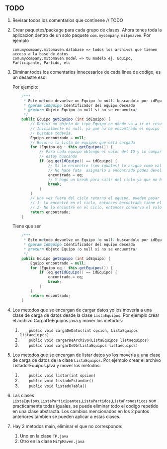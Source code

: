 ## TODO

1. Revisar todos los comentarios que continene // TODO
1. Crear paquetes/package para cada grupo de clases. Ahora tenes toda la aplicacion dentro de un solo
   paquete `com.mycompany.mitpmaven`. Por ejemplo

   ```text
   com.mycompany.mitpmaven.database => todos los archivos que tienen acceso a la base de datos
   com.mycompany.mitpmaven.model => tu modelo ej. Equipo, Participante, Partido, etc
   ```

1. Eliminar todos los comentarios innecesarios de cada linea de codigo, es un desastre eso.

   Por ejemplo:

   ```java
       /***
        * Este método devuelve un Equipo (o null) buscandolo por idEquipo
        * @param idEquipo Identificador del equipo deseado
        * @return Objeto Equipo (o null si no se encuentra)
        */
       public Equipo getEquipo (int idEquipo) {
           // Defini un objeto de tipo Equipo en dónde va a ir mi resultado
           // Inicialmente es null, ya que no he encontrado el equipo que 
           // buscaba todavía.
           Equipo encontrado = null;
           // Recorro la lista de equipos que está cargada
           for (Equipo eq : this.getEquipos()) {
               // Para cada equipo obtengo el valor del ID y lo comparo con el que
               // estoy buscando
               if (eq.getIdEquipo() == idEquipo) {
                   // Si lo encuentro (son iguales) lo asigno como valor de encontrado
                   // No hace fata  asignarlo a encontrado podes devolverlo directamente => return eq;
                   encontrado = eq;
                   // Y hago un break para salir del ciclo ya que no hace falta seguir buscando
                   break;
               }
           }
           // Una vez fuera del ciclo retorno el equipo, pueden pasar dos cosas:
           // 1- Lo encontré en el ciclo, entonces encontrado tiene el objeto encontrado
           // 2- No lo encontré en el ciclo, entonces conserva el valor null del principio
           return encontrado;
       }
   ```

   Tiene que ser

   ```java
       /***
        * Este método devuelve un Equipo (o null) buscandolo por idEquipo
        * @param idEquipo Identificador del equipo deseado
        * @return Objeto Equipo (o null si no se encuentra)
        */
       public Equipo getEquipo (int idEquipo) {
           Equipo encontrado = null;
           for (Equipo eq : this.getEquipos()) {
               if (eq.getIdEquipo() == idEquipo) {
                   encontrado = eq;
                   break;
               }
           }
           return encontrado;
       }
   ```

1. Los metodos que se encargan de cargar datos yo los moveria a una clase de carga de datos desde la
   clase `ListaEquipos`. Por ejemplo crear el
   archivo CargaDeEquipos.java y mover los metodos:
    1. `    public void cargaDeDatos(int opcion, ListaEquipos listaequipos)`
    2. `    public void cargarDeArchivo(ListaEquipos listaequipos)`
    3. `    public void cargarDeDb(ListaEquipos listaequipos)`

1. Los metodos que se encargan de listar datos yo los moveria a una clase de carga de datos de la clase `ListaEquipos`.
   Por ejemplo crear el
   archivo ListadorEquipos.java y mover los metodos:
    1. `    public void listar(int opcion)`
    2. `    public void listadoEstandar()`
    3. `    public void listadoTabla()`

1. Las clases `ListaEquipos`,`ListaParticipantes`,`ListaPartidos`,`ListaPronosticos` son practicamente todas iguales, se
   puede eliminar todo el codigo repetido en una clase abstracta. Los cambios mencionados en los 2 puntos anteriores tambien se pueden aplicar a estas clases.

1. Hay 2 metodos main, eliminar el que no corresponde:
   1. Uno en la clase `TP.java`
   1. Otro en la clase `MiTpMaven.java`